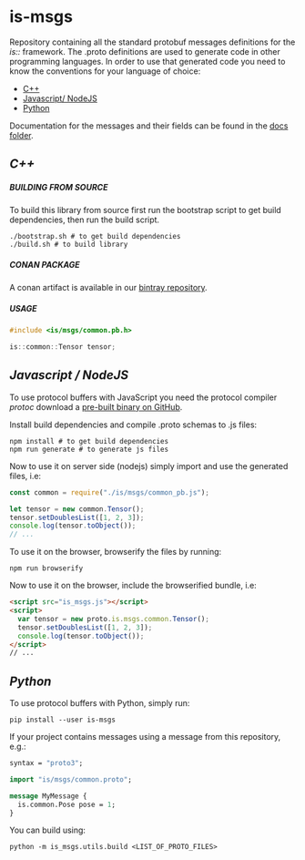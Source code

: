 is-msgs
==========

Repository containing all the standard protobuf messages definitions for the *is::* framework. The .proto definitions are used to generate code in other programming languages. In order to use that generated code you need to know the conventions for your language of choice:
  - [C++](https://developers.google.com/protocol-buffers/docs/reference/cpp-generated)
  - [Javascript/ NodeJS](https://developers.google.com/protocol-buffers/docs/reference/javascript-generated)
  - [Python](https://developers.google.com/protocol-buffers/docs/reference/python-generated)

Documentation for the messages and their fields can be found in the [docs folder](docs/README.md).

## *C++*
##### BUILDING FROM SOURCE 
To build this library from source first run the bootstrap script to get build dependencies, then run the build script. 
```shell
./bootstrap.sh # to get build dependencies
./build.sh # to build library
```
##### CONAN PACKAGE
A conan artifact is available in our [bintray repository](https://bintray.com/labviros/is/is-msgs%3Ais).

##### USAGE

```c++
#include <is/msgs/common.pb.h>

is::common::Tensor tensor;
```

## *Javascript / NodeJS*
To use protocol buffers with JavaScript you need the protocol compiler *protoc* download a [pre-built binary on GitHub](https://github.com/google/protobuf/releases).

Install build dependencies and compile .proto schemas to .js files:
```shell
npm install # to get build dependencies
npm run generate # to generate js files
```

Now to use it on server side (nodejs) simply import and use the generated files, i.e:
```js
const common = require("./is/msgs/common_pb.js");

let tensor = new common.Tensor();
tensor.setDoublesList([1, 2, 3]);
console.log(tensor.toObject());
// ...
```

To use it on the browser, browserify the files by running:
```shell
npm run browserify 
```

Now to use it on the browser, include the browserified bundle, i.e:
```html
<script src="is_msgs.js"></script>
<script>
  var tensor = new proto.is.msgs.common.Tensor();
  tensor.setDoublesList([1, 2, 3]);
  console.log(tensor.toObject());
</script>
// ...
```

## *Python* 
To use protocol buffers with Python, simply run:

```shell
pip install --user is-msgs
```

If your project contains messages using a message from this repository, e.g.:

```protobuf
syntax = "proto3";

import "is/msgs/common.proto";

message MyMessage {
  is.common.Pose pose = 1;
}
```

You can build using:

```shell
python -m is_msgs.utils.build <LIST_OF_PROTO_FILES>
```